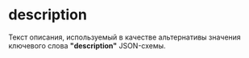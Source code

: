 # description

Текст описания, используемый в качестве альтернативы значения ключевого слова **"description"** JSON-схемы.
